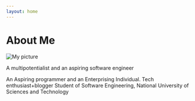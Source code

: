 ```yaml
---
layout: home
---
```

# About Me

<img  src="img/rsz_1we.jpg" alt="My picture" />

A multipotentialist and an aspiring software engineer

An Aspiring programmer and an Enterprising Individual. Tech enthusiast+blogger Student of Software Engineering, National University of Sciences and Technology

